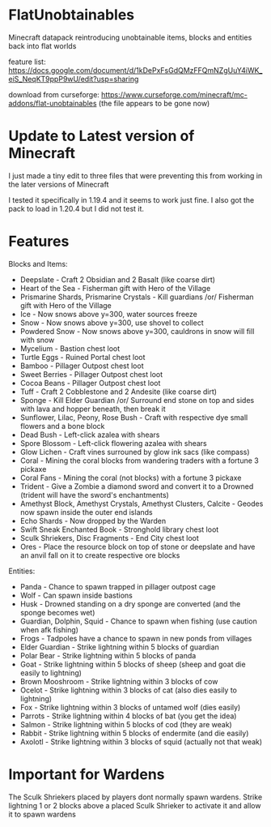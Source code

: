 # FlatUnobtainables

Minecraft datapack reintroducing unobtainable items, blocks and entities back into flat worlds

feature list: https://docs.google.com/document/d/1kDePxFsGdQMzFFQmNZgUuY4iWK_eiS_NeqKT9ppP9wU/edit?usp=sharing

download from curseforge: https://www.curseforge.com/minecraft/mc-addons/flat-unobtainables (the file appears to be gone now)

# Update to Latest version of Minecraft

I just made a tiny edit to three files that were preventing this from working in the later versions of Minecraft

I tested it specifically in 1.19.4 and it seems to work just fine. I also got the pack to load in 1.20.4 but I did not test it.

# Features
Blocks and Items:
* Deepslate - Craft 2 Obsidian and 2 Basalt (like coarse dirt)
* Heart of the Sea - Fisherman gift with Hero of the Village
* Prismarine Shards, Prismarine Crystals - Kill guardians /or/ Fisherman gift with Hero of the Village
* Ice - Now snows above y=300, water sources freeze
* Snow - Now snows above y=300, use shovel to collect
* Powdered Snow - Now snows above y=300, cauldrons in snow will fill with snow
* Mycelium - Bastion chest loot
* Turtle Eggs - Ruined Portal chest loot
* Bamboo - Pillager Outpost chest loot
* Sweet Berries - Pillager Outpost chest loot
* Cocoa Beans - Pillager Outpost chest loot
* Tuff - Craft 2 Cobblestone and 2 Andesite (like coarse dirt)
* Sponge - Kill Elder Guardian /or/ Surround end stone on top and sides with lava and hopper beneath, then break it
* Sunflower, Lilac, Peony, Rose Bush - Craft with respective dye small flowers and a bone block
* Dead Bush - Left-click azalea with shears
* Spore Blossom - Left-click flowering azalea with shears
* Glow Lichen - Craft vines surrouned by glow ink sacs (like compass)
* Coral - Mining the coral blocks from wandering traders with a fortune 3 pickaxe
* Coral Fans - Mining the coral (not blocks) with a fortune 3 pickaxe
* Trident - Give a Zombie a diamond sword and convert it to a Drowned (trident will have the sword's enchantments)
* Amethyst Block, Amethyst Crystals, Amethyst Clusters, Calcite - Geodes now spawn inside the outer end islands
* Echo Shards - Now dropped by the Warden
* Swift Sneak Enchanted Book - Stronghold library chest loot
* Sculk Shriekers, Disc Fragments - End City chest loot
* Ores - Place the resource block on top of stone or deepslate and have an anvil fall on it to create respective ore blocks

Entities:
* Panda - Chance to spawn trapped in pillager outpost cage
* Wolf - Can spawn inside bastions
* Husk - Drowned standing on a dry sponge are converted (and the sponge becomes wet)
* Guardian, Dolphin, Squid - Chance to spawn when fishing (use caution when afk fishing)
* Frogs - Tadpoles have a chance to spawn in new ponds from villages
* Elder Guardian - Strike lightning within 5 blocks of guardian
* Polar Bear - Strike lightning within 5 blocks of panda
* Goat - Strike lightning within 5 blocks of sheep (sheep and goat die easily to lightning)
* Brown Mooshroom - Strike lightning within 3 blocks of cow
* Ocelot - Strike lightning within 3 blocks of cat (also dies easily to lightning)
* Fox - Strike lightning within 3 blocks of untamed wolf (dies easily)
* Parrots - Strike lightning within 4 blocks of bat (you get the idea)
* Salmon - Strike lightning within 5 blocks of cod (they are weak)
* Rabbit - Strike lightning within 5 blocks of endermite (and die easily)
* Axolotl - Strike lightning within 3 blocks of squid (actually not that weak)

# Important for Wardens
The Sculk Shriekers placed by players dont normally spawn wardens. Strike lightning 1 or 2 blocks above a placed Sculk Shrieker to activate it and allow it to spawn wardens

